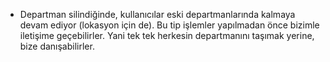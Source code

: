- Departman silindiğinde, kullanıcılar eski departmanlarında kalmaya devam ediyor (lokasyon için de). Bu tip işlemler yapılmadan önce bizimle iletişime geçebilirler. Yani tek tek herkesin departmanını taşımak yerine, bize danışabilirler.